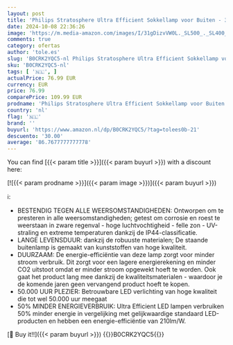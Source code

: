 ```yaml
---
layout: post
title: 'Philips Stratosphere Ultra Efficient Sokkellamp voor Buiten - 3.8W - 2700K Warmwit Licht - IP44 Weerbestendig - Antraciet'
date: 2024-10-08 22:36:26
image: 'https://m.media-amazon.com/images/I/31gDizvVW0L._SL500_._SL400_.jpg'
comments: true
category: ofertas
author: 'tole.es'
slug: 'B0CRK2YQC5-nl Philips Stratosphere Ultra Efficient Sokkellamp voor...'
sku: 'B0CRK2YQC5-nl'
tags: [ '🇳🇱', ]
actualPrice: 76.99 EUR
currency: EUR
price: 76.99
comparePrice: 109.99 EUR
prodname: 'Philips Stratosphere Ultra Efficient Sokkellamp voor Buiten - 3.8W - 2700K Warmwit Licht - IP44 Weerbestendig - Antraciet'
country: 'nl'
flag: '🇳🇱'
brand: ''
buyurl: 'https://www.amazon.nl/dp/B0CRK2YQC5/?tag=tolees0b-21'
descuento: '30.00'
average: '86.7677777777778'
---
```


You can find [{{< param title >}}]({{< param buyurl >}}) with a discount here:

[![{{< param prodname >}}]({{< param image >}})]({{< param buyurl >}})

ℹ️:

- BESTENDIG TEGEN ALLE WEERSOMSTANDIGHEDEN: Ontworpen om te presteren in alle weersomstandigheden; getest om corrosie en roest te weerstaan in zware regenval - hoge luchtvochtigheid - felle zon - UV-straling en extreme temperaturen dankzij de IP44-classificatie.
- LANGE LEVENSDUUR: dankzij de robuuste materialen; De staande buitenlamp is gemaakt van kunststoffen van hoge kwaliteit.
- DUURZAAM: De energie-efficiëntie van deze lamp zorgt voor minder stroom verbruik. Dit zorgt voor een lagere energierekening en minder CO2 uitstoot omdat er minder stroom opgewekt hoeft te worden. Ook gaat het product lang mee dankzij de kwaliteitsmaterialen - waardoor je de komende jaren geen vervangend product hoeft te kopen.
- 50.000 UUR PLEZIER: Betrouwbare LED verlichting van hoge kwaliteit die tot wel 50.000 uur meegaat
- 50% MINDER ENERGIEVERBRUIK: Ultra Efficient LED lampen verbruiken 50% minder energie in vergelijking met gelijkwaardige standaard LED-producten en hebben een energie-efficiëntie van 210lm/W.

[🛒 Buy it!!]({{< param buyurl >}})
{{<world>}}B0CRK2YQC5{{</world>}}
